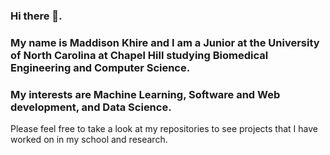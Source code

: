 ### Hi there 👋. 
### My name is Maddison Khire and I am a Junior at the University of North Carolina at Chapel Hill studying Biomedical Engineering and Computer Science.
### My interests are Machine Learning, Software and Web development, and Data Science.
Please feel free to take a look at my repositories to see projects that I have worked on in my school and research.

<!--
**MaddisonK/MaddisonK** is a ✨ _special_ ✨ repository because its `README.md` (this file) appears on your GitHub profile.

Here are some ideas to get you started:

- 🔭 I’m currently working on ...
- 🌱 I’m currently learning ...
- 👯 I’m looking to collaborate on ...
- 🤔 I’m looking for help with ...
- 💬 Ask me about ...
- 📫 How to reach me: ...
- 😄 Pronouns: ...
- ⚡ Fun fact: ...
-->
